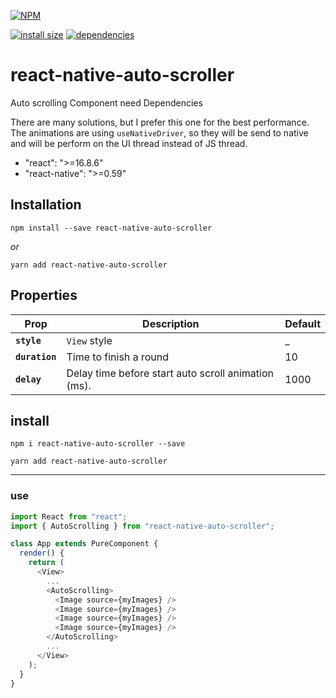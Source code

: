 [![NPM](https://nodei.co/npm/react-native-auto-scroller.png)](https://nodei.co/npm/react-native-auto-scroller/)

[![install size](https://packagephobia.now.sh/badge?p=react-native-auto-scroller)](https://packagephobia.now.sh/result?p=react-native-auto-scroller) [![dependencies](https://david-dm.org/hosseinmd/react-native-auto-scroller.svg)](https://david-dm.org/hosseinmd/react-native-auto-scroller.svg)

# react-native-auto-scroller

Auto scrolling Component
need Dependencies

There are many solutions, but I prefer this one for the best performance. The animations are using `useNativeDriver`, so they will be send to native and will be perform on the UI thread instead of JS thread.

- "react": ">=16.8.6"
- "react-native": ">=0.59"

## Installation

    npm install --save react-native-auto-scroller

_or_

    yarn add react-native-auto-scroller

## Properties

| Prop           | Description                                         | Default |
| -------------- | --------------------------------------------------- | ------- |
| **`style`**    | `View` style                                        | \_      |
| **`duration`** | Time to finish a round                              | 10      |
| **`delay`**    | Delay time before start auto scroll animation (ms). | 1000    |

## install

```npm
npm i react-native-auto-scroller --save
```

```yarn
yarn add react-native-auto-scroller
```

---

### use

```javascript
import React from "react";
import { AutoScrolling } from "react-native-auto-scroller";

class App extends PureComponent {
  render() {
    return (
      <View>
        ...
        <AutoScrolling>
          <Image source={myImages} />
          <Image source={myImages} />
          <Image source={myImages} />
          <Image source={myImages} />
        </AutoScrolling>
        ...
      </View>
    );
  }
}
```
